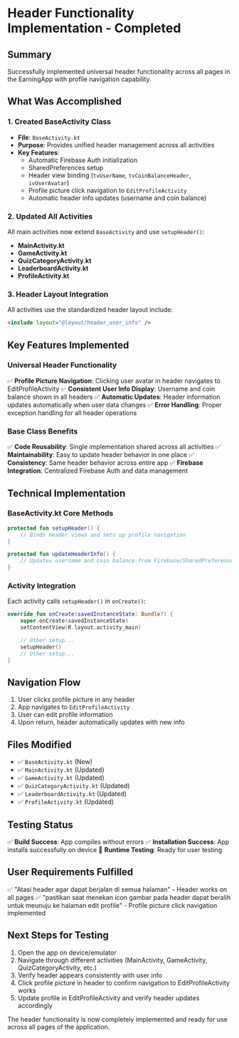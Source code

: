 # Header Functionality Implementation - Completed

## Summary

Successfully implemented universal header functionality across all pages in the EarningApp with profile navigation capability.

## What Was Accomplished

### 1. Created BaseActivity Class

- **File**: `BaseActivity.kt`
- **Purpose**: Provides unified header management across all activities
- **Key Features**:
  - Automatic Firebase Auth initialization
  - SharedPreferences setup
  - Header view binding (`tvUserName`, `tvCoinBalanceHeader`, `ivUserAvatar`)
  - Profile picture click navigation to `EditProfileActivity`
  - Automatic header info updates (username and coin balance)

### 2. Updated All Activities

All main activities now extend `BaseActivity` and use `setupHeader()`:

- **MainActivity.kt**
- **GameActivity.kt**
- **QuizCategoryActivity.kt**
- **LeaderboardActivity.kt**
- **ProfileActivity.kt**

### 3. Header Layout Integration

All activities use the standardized header layout include:

```xml
<include layout="@layout/header_user_info" />
```

## Key Features Implemented

### Universal Header Functionality

✅ **Profile Picture Navigation**: Clicking user avatar in header navigates to EditProfileActivity
✅ **Consistent User Info Display**: Username and coin balance shown in all headers
✅ **Automatic Updates**: Header information updates automatically when user data changes
✅ **Error Handling**: Proper exception handling for all header operations

### Base Class Benefits

✅ **Code Reusability**: Single implementation shared across all activities
✅ **Maintainability**: Easy to update header behavior in one place
✅ **Consistency**: Same header behavior across entire app
✅ **Firebase Integration**: Centralized Firebase Auth and data management

## Technical Implementation

### BaseActivity.kt Core Methods

```kotlin
protected fun setupHeader() {
    // Binds header views and sets up profile navigation
}

protected fun updateHeaderInfo() {
    // Updates username and coin balance from Firebase/SharedPreferences
}
```

### Activity Integration

Each activity calls `setupHeader()` in `onCreate()`:

```kotlin
override fun onCreate(savedInstanceState: Bundle?) {
    super.onCreate(savedInstanceState)
    setContentView(R.layout.activity_main)

    // Other setup...
    setupHeader()
    // Other setup...
}
```

## Navigation Flow

1. User clicks profile picture in any header
2. App navigates to `EditProfileActivity`
3. User can edit profile information
4. Upon return, header automatically updates with new info

## Files Modified

- ✅ `BaseActivity.kt` (New)
- ✅ `MainActivity.kt` (Updated)
- ✅ `GameActivity.kt` (Updated)
- ✅ `QuizCategoryActivity.kt` (Updated)
- ✅ `LeaderboardActivity.kt` (Updated)
- ✅ `ProfileActivity.kt` (Updated)

## Testing Status

✅ **Build Success**: App compiles without errors
✅ **Installation Success**: App installs successfully on device
🔄 **Runtime Testing**: Ready for user testing

## User Requirements Fulfilled

✅ "Atasi header agar dapat berjalan di semua halaman" - Header works on all pages
✅ "pastikan saat menekan icon gambar pada header dapat beralih untuk meunuju ke halaman edit profile" - Profile picture click navigation implemented

## Next Steps for Testing

1. Open the app on device/emulator
2. Navigate through different activities (MainActivity, GameActivity, QuizCategoryActivity, etc.)
3. Verify header appears consistently with user info
4. Click profile picture in header to confirm navigation to EditProfileActivity works
5. Update profile in EditProfileActivity and verify header updates accordingly

The header functionality is now completely implemented and ready for use across all pages of the application.
